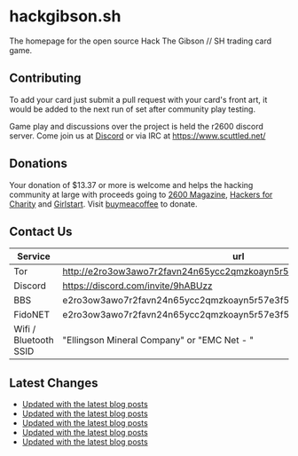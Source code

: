 # hackgibson.sh
The homepage for the open source Hack The Gibson // SH trading card game.


## Contributing

To add your card just submit a pull request with your card's front art, it would be added to the next run of set after community play testing.

Game play and discussions over the project is held the r2600 discord server. Come join us at [Discord](https://discord.com/invite/9hABUzz) or via IRC at https://www.scuttled.net/


## Donations

Your donation of $13.37 or more is welcome and helps the hacking community at large with proceeds going to [2600 Magazine](https://2600.com/), [Hackers for Charity](https://hackersforcharity.org) and [Girlstart](https://girlstart.org).  Visit [buymeacoffee](https://www.buymeacoffee.com/hackgibson.sh) to donate.


## Contact Us

Service | url
-|-
Tor | http://e2ro3ow3awo7r2favn24n65ycc2qmzkoayn5r57e3f56nvjwdcgg32ad.onion
Discord | https://discord.com/invite/9hABUzz
BBS | e2ro3ow3awo7r2favn24n65ycc2qmzkoayn5r57e3f56nvjwdcgg32ad.onion:23
FidoNET | e2ro3ow3awo7r2favn24n65ycc2qmzkoayn5r57e3f56nvjwdcgg32ad.onion:24554
Wifi / Bluetooth SSID | "Ellingson Mineral Company" or "EMC Net - <fidonet address>"

## Latest Changes
<!-- BLOG-POST-LIST:START -->
- [Updated with the latest blog posts](https://github.com/DFW2600/hackgibson.sh/commit/809c2ee0ba3e5023beaa03312ac295c3f807cacb)
- [Updated with the latest blog posts](https://github.com/DFW2600/hackgibson.sh/commit/51cfdf2542404fdd0a4b08c21d74070b8dbddec4)
- [Updated with the latest blog posts](https://github.com/DFW2600/hackgibson.sh/commit/faae5f452f95595e6953000d1b30115c39011c72)
- [Updated with the latest blog posts](https://github.com/DFW2600/hackgibson.sh/commit/96eed0871f40d14b51489bd2bd159dd83fe1c3b2)
- [Updated with the latest blog posts](https://github.com/DFW2600/hackgibson.sh/commit/524865c99b2f9d1db0489ead8a1439dd734ecf0e)
<!-- BLOG-POST-LIST:END -->
